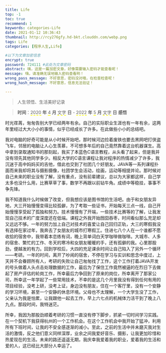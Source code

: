 ```yaml
---
title: Life
top: -1
toc: true
recommend: 1
keywords: categories-Life
date: 2021-01-12 10:36:43
thumbnail: http://rcy276gfy.hd-bkt.clouddn.com/webp.png
tags: Life
categories: [程序人生,Life]

#以下为文章加密信息
encrypt: true
password: 724111 #此处为文章密码
abstract: 咦，这是一篇加密文章，好像需要输入密码才能查看呢！
message: 嗨，请准确无误地输入密码查看哟！
wrong_pass_message: 不好意思，密码没对哦，在检查检查呢！
wrong_hash_message: 不好意思，信息无法验证！

---
```


> 人生领悟、生活美好记录

<!-- more -->

> **时间**：<span style="border-bottom:2px dashed yellow;">2020</span> **年** <span style="border-bottom:2px dashed yellow;">4</span> **月** <span style="border-bottom:2px dashed yellow;">文字</span> **日**   -  <span style="border-bottom:2px dashed yellow;">2022</span> **年** <span style="border-bottom:2px dashed yellow;">5</span> **月** <span style="border-bottom:2px dashed yellow;">文字</span> **日**   **感悟**
>
>   

​		时光荏苒，匆匆告别大学已经两年有余。自己的实际职业生涯也有一年有余，这两年里经过大大小小的事情，似乎已经成长了许多。在此做些小小的总结吧。

​		我对电脑的好奇可能是从小时候开始吧，那时候河边捡着废铁也要去黑网吧打侠盗飞车，邻居的电脑让人心生羡慕，不可想多年后的自己竟然靠着这台机器谋生。高中拿到录取通知书的那刻起，我买了本蓝色C语言教程，从头看了起来，但是我并没有领先其他同学多少。相反大学的C语言课程让我对程序的热情减少了许多，我沉迷于高中妈妈买的吉他，借此也交到了社团几个好朋友。JAVA等一系列课程扑面而来我却将其与摄影摄像，社团学生会活动，绘画，运动等相提并论。那时候对自己未来的职业没有了解，没有重点，没有前辈建议，总以为大家都这样，自己学太多也没什么用，比赛草草了事，数学不再跟以前钻牛角。成绩中等稳挂，事事不争先锋。

​		我不知道我什么时候做了改变，但我想应该是图书馆的生活吧。由于和女朋友异地，大三开始慢慢变得比较孤僻，为了考取一些证书，开始每天三点一线，自己开始慢慢享受起了孤独和努力。技术慢慢有了开端，一些技术比赛等的了解，让我发现自己技术的广度深度还在低端。课程之外我开始囫囵吞枣，时间看似那么充足却又远远不够。一年的努力加上自己对技术的喜爱让自己回归正轨，大三的寒假我没有选择在家过年，我奔去了女朋友的城市打寒假工。住进七八个人在一个谁都不愿收拾的宿舍中，我带着本恋练有词，晚上背单词白天学咖啡做咖啡。大城市、人多的宿舍、繁忙的工作、冬天的寒冷和女朋友暖暖的手，还有孤僻的我。心里那股劲，便越发的有力。回到学校后，大四的充足课余时间让自己陷入了另外一个循环——考研。一年的时间，离开了吵闹的宿舍，不停在学习与实训和思念中度过，上天并不会眷顾所有人，考研的失败让自己匆匆找了工作，这个工作打着JAVA开发的号头做着人头点击处理数据的工作，最后为了保住工作竟然被逼的在烈日下去做起了房产评估的轮岗工作，所幸最后力争回到了原来的岗位，所幸离开了那家公司，所幸这一年学起了一些常用技术，不幸的是这几个月里我没有得到任何有用的项目经验，没考上研，没考上证，身边没有朋友，住在一个客厅里，没有一个安静的学习环境，甚至一个安静的休息环境。父母也不太理解，一个大学生没了工作，父亲认为我是怕累，让我跟他一起去工作，早上六七点的机械体力活干到了晚上八九点。那段时间，我特迷茫。

​		所幸，我因为那股劲顺着考研的习惯一直没有停下脚步，抓紧一切时间学习实践。在一个契机下我获得杭州的一个工作机会。在这个工作机会中我开始了猛冲，利用所有下班时间，让我的不安全感逐渐的减小。至此，之前的生活中并未磨灭我对生活的激情，反之他们意义同样深厚，业余之间我爱好音乐、摄影，让我更加珍惜和热爱现在的生活。未来的路还遥遥无期，我庆幸我爱着我的职业，爱着我的生活和爱的人，这已经比大部分人幸运了。

